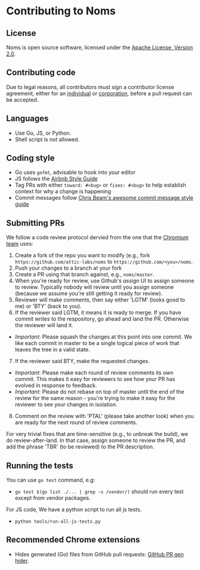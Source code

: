 Contributing to Noms
====================

## License

Noms is open source software, licensed under the [Apache License, Version 2.0](LICENSE).

## Contributing code

Due to legal reasons, all contributors must sign a contributor license agreement, either for an [individual](http://noms.io/ca_individual.html) or [corporation](http://noms.io/ca_corporation.html), before a pull request can be accepted.

## Languages

* Use Go, JS, or Python.
* Shell script is not allowed.

## Coding style

* Go uses `gofmt`, advisable to hook into your editor
* JS follows the [Airbnb Style Guide](https://github.com/airbnb/javascript)
* Tag PRs with either `toward: #<bug>` or `fixes: #<bug>` to help establish context for why a change is happening
* Commit messages follow [Chris Beam's awesome commit message style guide](http://chris.beams.io/posts/git-commit/)

## Submitting PRs

We follow a code review protocol dervied from the one that the [Chromium team](https://www.chromium.org/) uses:

1. Create a fork of the repo you want to modify (e.g., fork `https://github.com/attic-labs/noms` to `https://github.com/<you>/noms`.
2. Push your changes to a branch at your fork
3. Create a PR using that branch against, e.g., `noms/master`.
4. When you're ready for review, use Github's _assign_ UI to assign someone to review. Typically nobody will review until you assign someone (because we assume you're still getting it ready for review).
5. Reviewer will make comments, then say either 'LGTM' (looks good to me) or 'BTY' (back to you).
6. If the reviewer said LGTM, it means it is ready to merge. If you have commit writes to the respository, go ahead and land the PR. Otherwise the reviewer will land it.
  * *Important*: Please squash the changes at this point into one commit. We like each commit in master to be a single logical piece of work that leaves the tree in a valid state.
7. If the reviewer said BTY, make the requested changes.
  * *Important*: Please make each round of review comments its own commit. This makes it easy for reviewers to see how your PR has evolved in response to feedback.
  * *Important*: Please do not rebase on top of master until the end of the review for the same reason - you're trying to make it easy for the reviewer to see your changes in isolation.
8. Comment on the review with 'PTAL' (please take another look) when you are ready for the next round of review comments.

For very trivial fixes that are time-sensitive (e.g., to unbreak the build), we do review-after-land. In that case, assign someone to review the PR, and add the phrase 'TBR' (to be reviewed) to the PR description.

## Running the tests

You can use `go test` command, e.g:

* `go test $(go list ./... | grep -v /vendor/)` should run every test except from vendor packages.

For JS code, We have a python script to run all js tests.

* `python tools/run-all-js-tests.py`

## Recommended Chrome extensions
* Hides generated (Go) files from GitHub pull requests: [GitHub PR gen hider](https://chrome.google.com/webstore/detail/mhemmopgidccpkibohejfhlbkggdcmhf).
